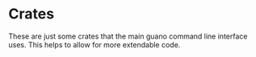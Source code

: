 # Crates

These are just some crates that the main guano command line interface uses. This helps to allow for more extendable code.